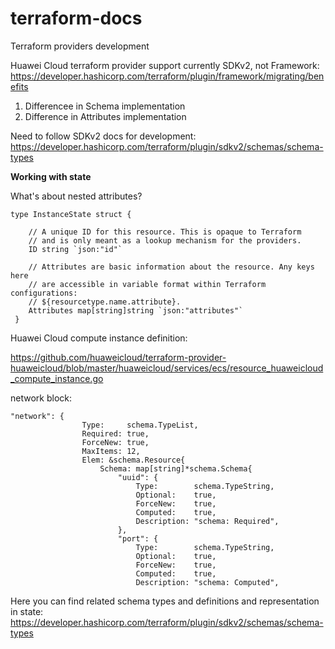 # terraform-docs
Terraform providers development

Huawei Cloud terraform provider support currently SDKv2, not Framework:
https://developer.hashicorp.com/terraform/plugin/framework/migrating/benefits
1. Differencee in Schema implementation
2. Difference in Attributes implementation

Need to follow SDKv2 docs for development:
https://developer.hashicorp.com/terraform/plugin/sdkv2/schemas/schema-types

<b> Working with state </b>

What's about nested attributes?
```
type InstanceState struct {

	// A unique ID for this resource. This is opaque to Terraform
	// and is only meant as a lookup mechanism for the providers.
	ID string `json:"id"`

	// Attributes are basic information about the resource. Any keys here
	// are accessible in variable format within Terraform configurations:
	// ${resourcetype.name.attribute}.
	Attributes map[string]string `json:"attributes"`
 }
```

Huawei Cloud compute instance definition:

https://github.com/huaweicloud/terraform-provider-huaweicloud/blob/master/huaweicloud/services/ecs/resource_huaweicloud_compute_instance.go

network block: 
```
"network": {
				Type:     schema.TypeList,
				Required: true,
				ForceNew: true,
				MaxItems: 12,
				Elem: &schema.Resource{
					Schema: map[string]*schema.Schema{
						"uuid": {
							Type:        schema.TypeString,
							Optional:    true,
							ForceNew:    true,
							Computed:    true,
							Description: "schema: Required",
						},
						"port": {
							Type:        schema.TypeString,
							Optional:    true,
							ForceNew:    true,
							Computed:    true,
							Description: "schema: Computed",
```

Here you can find related schema types and definitions and representation in state:
https://developer.hashicorp.com/terraform/plugin/sdkv2/schemas/schema-types
